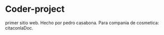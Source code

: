# Coder-project

primer sitio web.
Hecho por pedro casabona.
Para compania de cosmetica: citaconlaDoc.
